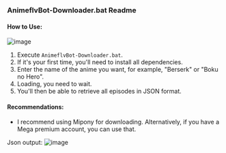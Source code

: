 ### AnimeflvBot-Downloader.bat Readme

#### How to Use: 

![image](https://github.com/serranogallegogerardo/AnimeflvBot-Downloader/assets/98660245/60548ed8-840b-4122-b3f5-db2417f68c32)

1. Execute `AnimeflvBot-Downloader.bat`.
2. If it's your first time, you'll need to install all dependencies.
3. Enter the name of the anime you want, for example, "Berserk" or "Boku no Hero".
4. Loading, you need to wait.
5. You'll then be able to retrieve all episodes in JSON format.

#### Recommendations:

- I recommend using Mipony for downloading. Alternatively, if you have a Mega premium account, you can use that.

Json output:
![image](https://github.com/serranogallegogerardo/AnimeflvBot-Downloader/assets/98660245/6c6b042d-a88f-499b-a186-72a4ab9edc3d)

